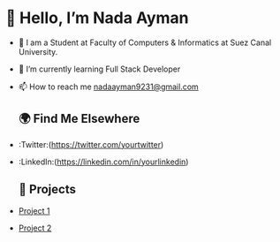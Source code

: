 # 👋 Hello, I’m Nada Ayman
- 🔭 I am a Student at Faculty of Computers & Informatics at Suez Canal University.
- 🌱 I’m currently learning Full Stack Developer
- 📫 How to reach me nadaayman9231@gmail.com
  
  ## 🌍 Find Me Elsewhere

- :Twitter:(https://twitter.com/yourtwitter)
- :LinkedIn:(https://linkedin.com/in/yourlinkedin)

  
  ## 🚀 Projects 

- [Project 1](https://github.com/nadaelsaidy/git_commands)
- [Project 2](https://github.com/nadaelsaidy/HTML_CheatSheet)
